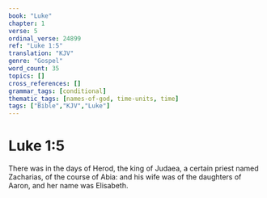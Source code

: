 ```yaml
---
book: "Luke"
chapter: 1
verse: 5
ordinal_verse: 24899
ref: "Luke 1:5"
translation: "KJV"
genre: "Gospel"
word_count: 35
topics: []
cross_references: []
grammar_tags: [conditional]
thematic_tags: [names-of-god, time-units, time]
tags: ["Bible","KJV","Luke"]
---
```


# Luke 1:5

There was in the days of Herod, the king of Judaea, a certain priest named Zacharias, of the course of Abia: and his wife was of the daughters of Aaron, and her name was Elisabeth.
